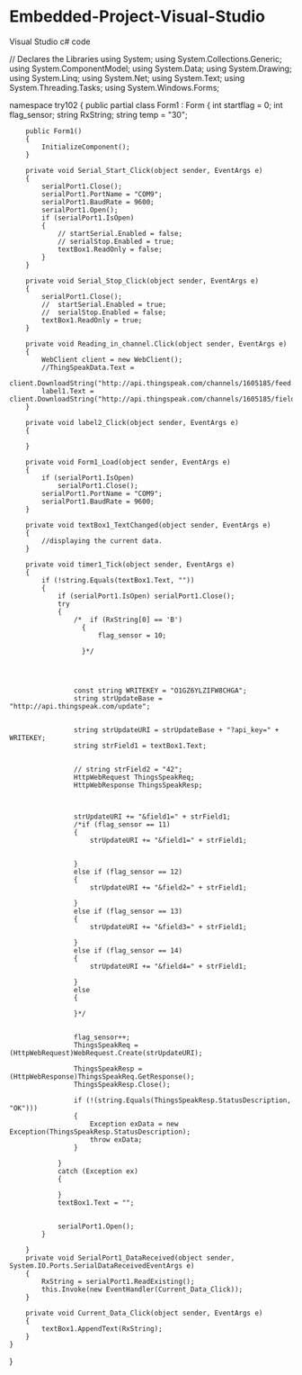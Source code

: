 # Embedded-Project-Visual-Studio
Visual Studio c# code 

// Declares the Libraries
using System;
using System.Collections.Generic;
using System.ComponentModel;
using System.Data;
using System.Drawing;
using System.Linq;
using System.Net;
using System.Text;
using System.Threading.Tasks;
using System.Windows.Forms;

namespace try102
{
    public partial class Form1 : Form
    {
        int startflag = 0;
        int flag_sensor;
        string RxString;
        string temp = "30";

        public Form1()
        {
            InitializeComponent();
        }

        private void Serial_Start_Click(object sender, EventArgs e)
        {
            serialPort1.Close();
            serialPort1.PortName = "COM9";
            serialPort1.BaudRate = 9600;
            serialPort1.Open();
            if (serialPort1.IsOpen)
            {
                // startSerial.Enabled = false;
                // serialStop.Enabled = true;
                textBox1.ReadOnly = false;
            }
        }

        private void Serial_Stop_Click(object sender, EventArgs e)
        {
            serialPort1.Close();
            //  startSerial.Enabled = true;
            //  serialStop.Enabled = false;
            textBox1.ReadOnly = true;
        }

        private void Reading_in_channel.Click(object sender, EventArgs e)
        {
            WebClient client = new WebClient();
            //ThingSpeakData.Text = 
            client.DownloadString("http://api.thingspeak.com/channels/1605185/feed.json");
            label1.Text = client.DownloadString("http://api.thingspeak.com/channels/1605185/field/field1/last.text");
        }

        private void label2_Click(object sender, EventArgs e)
        {

        }

        private void Form1_Load(object sender, EventArgs e)
        {
            if (serialPort1.IsOpen)
                serialPort1.Close();
            serialPort1.PortName = "COM9";
            serialPort1.BaudRate = 9600;
        }

        private void textBox1_TextChanged(object sender, EventArgs e)
        {
            //displaying the current data.
        }

        private void timer1_Tick(object sender, EventArgs e)
        {
            if (!string.Equals(textBox1.Text, ""))
            {
                if (serialPort1.IsOpen) serialPort1.Close();
                try
                {
                    /*  if (RxString[0] == 'B')
                      {
                          flag_sensor = 10;

                      }*/




                    const string WRITEKEY = "O1GZ6YLZIFW8CHGA";
                    string strUpdateBase = "http://api.thingspeak.com/update";


                    string strUpdateURI = strUpdateBase + "?api_key=" + WRITEKEY;
                    string strField1 = textBox1.Text;


                    // string strField2 = "42";
                    HttpWebRequest ThingsSpeakReq;
                    HttpWebResponse ThingsSpeakResp;



                    strUpdateURI += "&field1=" + strField1;
                    /*if (flag_sensor == 11)
                    {
                        strUpdateURI += "&field1=" + strField1;


                    }
                    else if (flag_sensor == 12)
                    {
                        strUpdateURI += "&field2=" + strField1;

                    }
                    else if (flag_sensor == 13)
                    {
                        strUpdateURI += "&field3=" + strField1;

                    }
                    else if (flag_sensor == 14)
                    {
                        strUpdateURI += "&field4=" + strField1;

                    }
                    else
                    {

                    }*/


                    flag_sensor++;
                    ThingsSpeakReq = (HttpWebRequest)WebRequest.Create(strUpdateURI);

                    ThingsSpeakResp = (HttpWebResponse)ThingsSpeakReq.GetResponse();
                    ThingsSpeakResp.Close();

                    if (!(string.Equals(ThingsSpeakResp.StatusDescription, "OK")))
                    {
                        Exception exData = new Exception(ThingsSpeakResp.StatusDescription);
                        throw exData;
                    }

                }
                catch (Exception ex)
                {

                }
                textBox1.Text = "";


                serialPort1.Open();
            }

        }
        private void SerialPort1_DataReceived(object sender, System.IO.Ports.SerialDataReceivedEventArgs e)
        {
            RxString = serialPort1.ReadExisting();
            this.Invoke(new EventHandler(Current_Data_Click));
        }

        private void Current_Data_Click(object sender, EventArgs e)
        {
            textBox1.AppendText(RxString);
        }
    }
}
